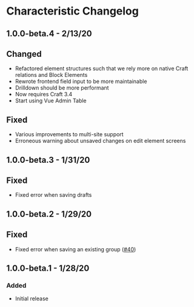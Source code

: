 # Characteristic Changelog

## 1.0.0-beta.4 - 2/13/20
## Changed
- Refactored element structures such that we rely more on native Craft relations and Block Elements
- Rewrote frontend field input to be more maintainable
- Drilldown should be more performant 
- Now requires Craft 3.4
- Start using Vue Admin Table

## Fixed
- Various improvements to multi-site support
- Erroneous warning about unsaved changes on edit element screens

## 1.0.0-beta.3 - 1/31/20
## Fixed
- Fixed error when saving drafts

## 1.0.0-beta.2 - 1/29/20
## Fixed
- Fixed error when saving an existing group ([#40](https://github.com/venveo/craft-characteristic/issues/40))

## 1.0.0-beta.1 - 1/28/20
### Added
- Initial release
